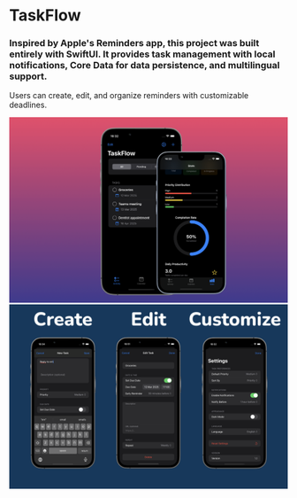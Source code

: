 # TaskFlow

### Inspired by Apple's Reminders app, this project was built entirely with SwiftUI. It provides task management with local notifications, Core Data for data persistence, and multilingual support.
Users can create, edit, and organize reminders with customizable deadlines.

![Start](./screenshots/start.png)
![Detail](./screenshots/detail.png)

